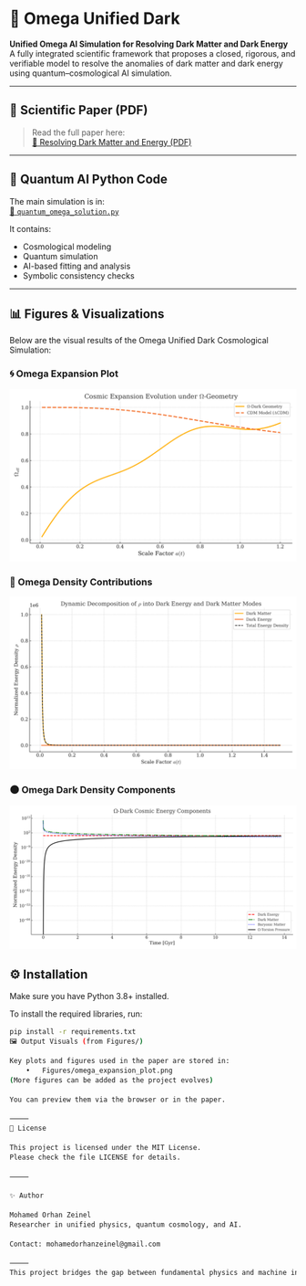 # 🌌 Omega Unified Dark

**Unified Omega AI Simulation for Resolving Dark Matter and Dark Energy**  
A fully integrated scientific framework that proposes a closed, rigorous, and verifiable model to resolve the anomalies of dark matter and dark energy using quantum–cosmological AI simulation.

---

## 📄 Scientific Paper (PDF)

> Read the full paper here:  
[📘 Resolving Dark Matter and Energy (PDF)](./Resolving_Dark_Matter_and_Energy.pdf)

---

## 🧠 Quantum AI Python Code

The main simulation is in:  
[🔬 `quantum_omega_solution.py`](./quantum_omega_solution.py)

It contains:
- Cosmological modeling  
- Quantum simulation  
- AI-based fitting and analysis  
- Symbolic consistency checks

---
## 📊 Figures & Visualizations

Below are the visual results of the Omega Unified Dark Cosmological Simulation:

### 🌀 Omega Expansion Plot
![Omega Expansion Plot](https://github.com/mohamedorhan/omega-unified-dark/raw/main/Figures/omega_expansion_plot.png)

### 🌌 Omega Density Contributions
![Omega Density Contributions](https://github.com/mohamedorhan/omega-unified-dark/raw/main/Figures/omega_density_contributions.png)

### 🌑 Omega Dark Density Components
![Omega Dark Density Components](https://github.com/mohamedorhan/omega-unified-dark/raw/main/Figures/omega_dark_density_components.png)


## ⚙️ Installation

Make sure you have Python 3.8+ installed.

To install the required libraries, run:

```bash
pip install -r requirements.txt
🖼️ Output Visuals (from Figures/)

Key plots and figures used in the paper are stored in:
	•	Figures/omega_expansion_plot.png
(More figures can be added as the project evolves)

You can preview them via the browser or in the paper.

⸻
📜 License

This project is licensed under the MIT License.
Please check the file LICENSE for details.

⸻

✨ Author

Mohamed Orhan Zeinel
Researcher in unified physics, quantum cosmology, and AI.

Contact: mohamedorhanzeinel@gmail.com

⸻
This project bridges the gap between fundamental physics and machine intelligence to resolve some of the greatest mysteries of the universe.
